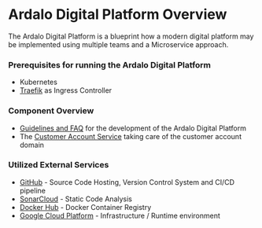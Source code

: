 # Ardalo Digital Platform Overview
The Ardalo Digital Platform is a blueprint how a modern digital platform may be implemented
using multiple teams and a Microservice approach.

### Prerequisites for running the Ardalo Digital Platform
* Kubernetes
* [Traefik](https://traefik.io/traefik/) as Ingress Controller

### Component Overview
* [Guidelines and FAQ](https://github.com/ardalo/digital-platform-development-guide) for the development of the Ardalo Digital Platform
* The [Customer Account Service](https://github.com/ardalo/adp-customer-account-service) taking care of the customer account domain

### Utilized External Services
* [GitHub](https://github.com/ardalo?tab=repositories) - Source Code Hosting, Version Control System and CI/CD pipeline
* [SonarCloud](https://sonarcloud.io/organizations/ardalo/projects) - Static Code Analysis
* [Docker Hub](https://hub.docker.com/u/ardalo) - Docker Container Registry
* [Google Cloud Platform](https://cloud.google.com/?hl=de) - Infrastructure / Runtime environment

